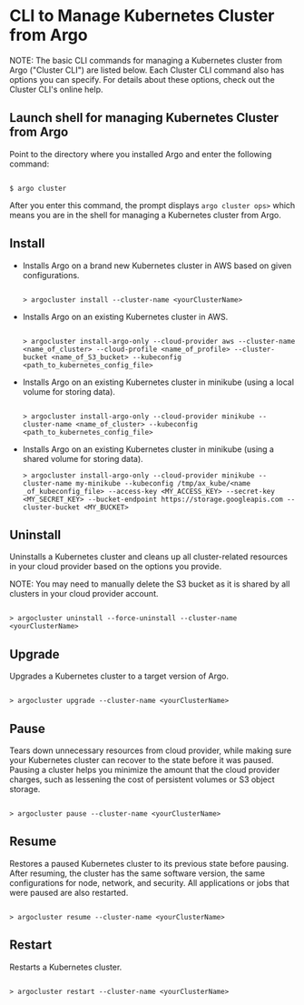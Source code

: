 # CLI to Manage Kubernetes Cluster from Argo

NOTE: The basic CLI commands for managing a Kubernetes cluster from Argo ("Cluster CLI") are listed below. Each Cluster CLI command also has options you can specify. For details about these options, check out the Cluster CLI's  online help.


## Launch shell for managing Kubernetes Cluster from Argo

Point to the directory where you installed Argo and enter the following command:

```

$ argo cluster

```

After you enter this command, the prompt displays `argo cluster ops>` which means you are in the shell for managing a Kubernetes cluster from Argo.

## <a name="InstallCmdOptions"></a>Install

* Installs Argo on a brand new Kubernetes cluster in AWS based on given configurations.

  ```

  > argocluster install --cluster-name <yourClusterName>

  ```

* Installs Argo on an existing Kubernetes cluster in AWS.

  ```

  > argocluster install-argo-only --cloud-provider aws --cluster-name <name_of_cluster> --cloud-profile <name_of_profile> --cluster-bucket <name_of_S3_bucket> --kubeconfig <path_to_kubernetes_config_file>

  ```

* Installs Argo on an existing Kubernetes cluster in minikube (using a local volume for storing data).

  ```

  > argocluster install-argo-only --cloud-provider minikube --cluster-name <name_of_cluster> --kubeconfig <path_to_kubernetes_config_file>

  ```

* Installs Argo on an existing Kubernetes cluster in minikube (using a shared volume for storing data).

  ```
  > argocluster install-argo-only --cloud-provider minikube --cluster-name my-minikube --kubeconfig /tmp/ax_kube/<name _of_kubeconfig_file> --access-key <MY_ACCESS_KEY> --secret-key <MY_SECRET_KEY> --bucket-endpoint https://storage.googleapis.com --cluster-bucket <MY_BUCKET>

  ```

## <a name="UninstallCmdOptions"></a>Uninstall

Uninstalls a Kubernetes cluster and cleans up all cluster-related resources in your cloud provider based on the options you provide.

NOTE: You may need to manually delete the S3 bucket as it is shared by all clusters in your cloud provider account.


```

> argocluster uninstall --force-uninstall --cluster-name <yourClusterName>

```

## <a name="UpgradeCmdOptions"></a>Upgrade

Upgrades a Kubernetes cluster to a target version of Argo. 

<!--from Harry; Currently some important software, i.e. Kubernetes binaries, Kubernetes salt come with the cluster manager container from where you runs the install. You can set the Argo service software namespace / version through exporting environment variables.-->

```

> argocluster upgrade --cluster-name <yourClusterName>

```


## <a name="PauseCmdOptions"></a>Pause

Tears down unnecessary resources from cloud provider, while making sure your Kubernetes cluster can recover to the state before it was paused. Pausing a cluster helps you minimize the amount that the cloud provider charges, such as lessening the cost of persistent volumes or S3 object storage. 

```

> argocluster pause --cluster-name <yourClusterName>

```

## <a name="ResumeCmdOptions"></a>Resume

Restores a paused Kubernetes cluster to its previous state before pausing. After resuming, the cluster has the same software version, the same configurations for node, network, and security. All applications or jobs that were paused are also restarted.

```

> argocluster resume --cluster-name <yourClusterName>

```

## Restart

Restarts a Kubernetes cluster.

```

> argocluster restart --cluster-name <yourClusterName>

```

<!--per Harry; After the cluster is installed, Argo generates an initial access credential and creates an Argo CLI configuration file, which is named as "<cluster-name>-<cluster-id>".-->
